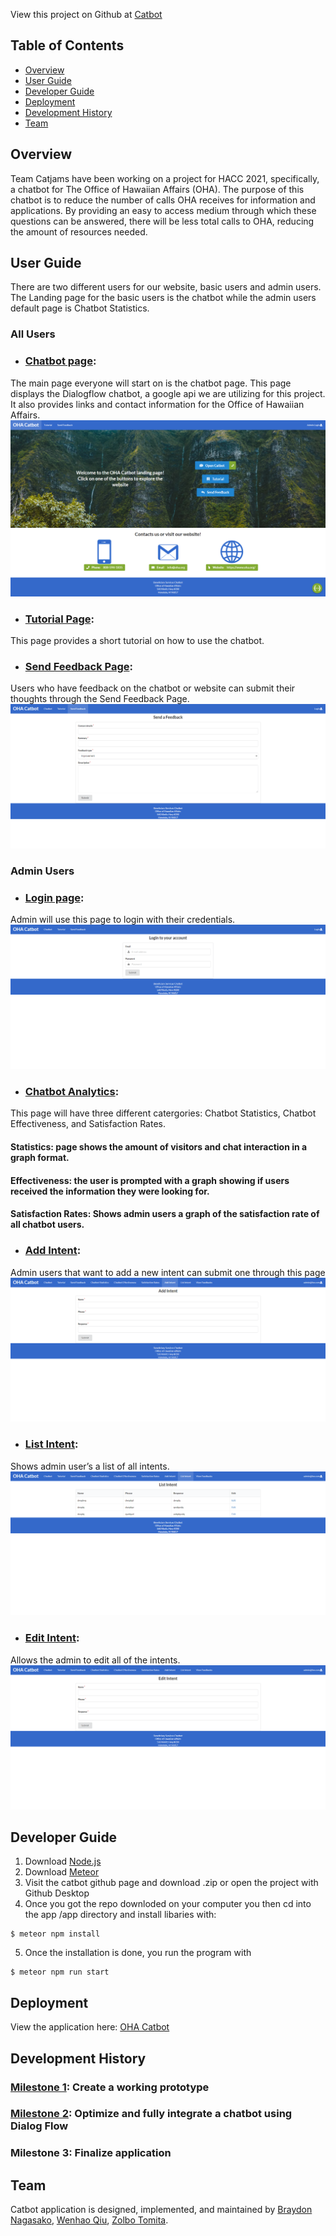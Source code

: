 View this project on Github at [Catbot](https://github.com/catjams/catbot)

## Table of Contents
* [Overview](#overview)
* [User Guide](#user-guide)
* [Developer Guide](#developer-guide)
* [Deployment](#deployment)
* [Development History](#development-history)
* [Team](#team)

## Overview

Team Catjams have been working on a project for HACC 2021, specifically, a chatbot for The Office of Hawaiian Affairs (OHA). The purpose of this chatbot is to reduce the number of calls OHA receives for information and applications. By providing an easy to access medium through which these questions can be answered, there will be less total calls to OHA, reducing the amount of resources needed. 
  
## User Guide

There are two different users for our website, basic users and admin users. The Landing page for the basic users is the chatbot while the admin users default page is Chatbot Statistics. 

### All Users
 
 * ### [Chatbot page](https://catbot.bar/#/): 
 The main page everyone will start on is the chatbot page. This page displays the Dialogflow chatbot, a google api we are utilizing for this project. It 	also provides links and contact information for the Office of Hawaiian Affairs. ![](images/landing-page.jpg)
 * ### [Tutorial Page](https://catbot.bar/#/tutor): 
 This page provides a short tutorial on how to use the chatbot.
 * ### [Send Feedback Page](https://catbot.bar/#/sendfeedback): 
 Users who have feedback on the chatbot or website can submit their thoughts through the Send Feedback Page.![](images/send-feedback.jpg)
 
### Admin Users 

 * ### [Login page](https://catbot.bar/#/signin): 
 Admin will use this page to login with their credentials.![](images/login.jpg)
 * ### [Chatbot Analytics](https://catbot.bar/#/analytics): 
 This page will have three different catergories: Chatbot Statistics, Chatbot Effectiveness, and Satisfaction Rates.
 #### Statistics: page shows the amount of visitors and chat interaction in a graph format.
 #### Effectiveness: the user is prompted with a graph showing if users received the information they were looking for.
 #### Satisfaction Rates: Shows admin users a graph of the satisfaction rate of all chatbot users.
 * ### [Add Intent](https://catbot.bar/#/addintent): 
 Admin users that want to add a new intent can submit one through this page ![](images/add-intent.jpg)
 * ### [List Intent](https://catbot.bar/#/listintent): 
 Shows admin user’s a list of all intents.![](images/list-intent.jpg)
 * ### [Edit Intent](https://catbot.bar/#/listintent):
 Allows the admin to edit all of the intents.![](images/edit-intent.jpg)
  
## Developer Guide

1. Download [Node.js](https://nodejs.org/en/)
2. Download [Meteor](https://www.meteor.com/)
3. Visit the catbot github page and download .zip or open the project with Github Desktop
4. Once you got the repo downloded on your computer you then cd into the app /app directory and install libaries with:
```
$ meteor npm install
```
5. Once the installation is done, you run the program with
```
$ meteor npm run start
```

## Deployment
View the application here: [OHA Catbot](https://catbot.bar/#/)

## Development History

### [Milestone 1](https://github.com/catjams/catbot/projects/1): Create a working prototype 
### [Milestone 2](https://github.com/catjams/catbot/projects/2): Optimize and fully integrate a chatbot using Dialog Flow
### Milestone 3: Finalize application 

## Team

Catbot application is designed, implemented, and maintained by [Braydon Nagasako](https://breadonn.github.io/), [Wenhao Qiu](https://wenhaoq20.github.io/), [Zolbo Tomita](https://tomitaz.github.io/).

